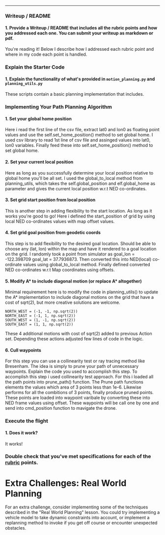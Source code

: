 
---
### Writeup / README

#### 1. Provide a Writeup / README that includes all the rubric points and how you addressed each one.  You can submit your writeup as markdown or pdf.  

You're reading it! Below I describe how I addressed each rubric point and where in my code each point is handled.

### Explain the Starter Code

#### 1. Explain the functionality of what's provided in `motion_planning.py` and `planning_utils.py`
These scripts contain a basic planning implementation that includes.

### Implementing Your Path Planning Algorithm

#### 1. Set your global home position
Here i read the first line of the csv file, extract lat0 and lon0 as floating point values and use the self.set_home_position() method to set global home. 
I used csv library to read 1st line of csv file and assinged values into lat0, lon0 variables. Finally feed these into self.set_home_position() method to set global home.


#### 2. Set your current local position
Here as long as you successfully determine your local position relative to global home you'll be all set. 
I used the global_to_local method from planning_utils, which takes the self.global_position and elf.global_home as parameter and gives the current local position w.r.t NED co-ordinates.


#### 3. Set grid start position from local position
This is another step in adding flexibility to the start location. As long as it works you're good to go!
Here i defined the start_position of grid by using local NED co-ordinates values with map offset values.

#### 4. Set grid goal position from geodetic coords
This step is to add flexibility to the desired goal location. Should be able to choose any (lat, lon) within the map and have it rendered to a goal location on the grid.
I randomly took a point from simulator as goal_lon = -122.398709 goal_lat = 37.7936873. Then converted this into NED(local) co-ordinate values using global_to_local method. Finally defined converted NED co-ordinates w.r.t Map coordinates using offsets.

#### 5. Modify A* to include diagonal motion (or replace A* altogether)
Minimal requirement here is to modify the code in planning_utils() to update the A* implementation to include diagonal motions on the grid that have a cost of sqrt(2), but more creative solutions are welcome.

    NORTH_WEST = (-1, -1, np.sqrt(2))
    NORTH_EAST = (-1, 1, np.sqrt(2))
    SOUTH_WEST = (1, -1, np.sqrt(2))
    SOUTH_EAST = (1, 1, np.sqrt(2))
These 4 additional motions with cost of sqrt(2) added to previous Action set. Depending these actions adjusted few lines of code in the logic.

#### 6. Cull waypoints 
For this step you can use a collinearity test or ray tracing method like Bresenham. The idea is simply to prune your path of unnecessary waypoints. Explain the code you used to accomplish this step.
To accomplish this step i used collinearity test approach. For this i loaded all the path points into prune_path() function. The Prune path functions elements the values which area of 3 points less than 1e-6. Likewise performs for all the combitions of 3 points, finally produce pruned points. These points are loaded into waypoint varibale by converting these into NED frame values using offset. 
These waypoints will be call one by one and send into cmd_position function to mavigate the drone.



### Execute the flight
#### 1. Does it work?
It works!

### Double check that you've met specifications for each of the [rubric](https://review.udacity.com/#!/rubrics/1534/view) points.
  
# Extra Challenges: Real World Planning

For an extra challenge, consider implementing some of the techniques described in the "Real World Planning" lesson. You could try implementing a vehicle model to take dynamic constraints into account, or implement a replanning method to invoke if you get off course or encounter unexpected obstacles.



